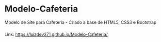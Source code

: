 # Modelo-Cafeteria
 Modelo de Site para Cafeteria -
Criado a base de HTML5, CSS3 e Bootstrap


###

Link: https://luizdev271.github.io/Modelo-Cafeteria/
